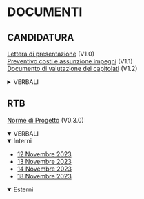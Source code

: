 <h1>DOCUMENTI</h1>

<h2>CANDIDATURA</h2>

[Lettera di presentazione](documenti/CANDIDATURA/lettera_presentazione_v1.0.pdf) (V1.0)<br>
[Preventivo costi e assunzione impegni](documenti/CANDIDATURA/valutazione_capitolati_v1.1.pdf) (V1.1) <br>
[Documento di valutazione dei capitolati](documenti/CANDIDATURA/documento_impegni_v1.2.pdf) (V1.2) <br>

<details>
  <summary>VERBALI</summary>

  <details>
    <summary>Interni</summary>

  - [26 Ottobre 2023](documenti/CANDIDATURA/verbali/verbali_interni/verbale_26_10.pdf)
  - [27 Ottobre 2023](documenti/CANDIDATURA/verbali/verbali_interni/verbale_27_10.pdf)
  - [29 Ottobre 2023](documenti/CANDIDATURA/verbali/verbali_interni/verbale_29_10.pdf)
  - [30 Ottobre 2023](documenti/CANDIDATURA/verbali/verbali_interni/verbale_30_10.pdf)
  - [06 Novembre 2023](documenti/CANDIDATURA/verbali/verbali_interni/verbale_06_11.pdf)
  - [07 Novembre 2023](documenti/CANDIDATURA/verbali/verbali_interni/verbale_07_11.pdf)
  </details>

  <details>
    <summary>Esterni</summary>

  - [27 Ottobre 2023](documenti/CANDIDATURA/verbali/verbali_esterni/verbale_27_10.pdf)
  </details>
</details>

<h2>RTB</h2>

[Norme di Progetto](documenti/RTB/norme_progetto_v0.3.0.pdf) (V0.3.0)

<details open>
  <summary>VERBALI</summary>

  <details open>
    <summary>Interni</summary>

  - [12 Novembre 2023](documenti/RTB/verbali/verbali_interni/verbale_12_11.pdf)
  - [13 Novembre 2023](documenti/RTB/verbali/verbali_interni/verbale_13_11.pdf)
  - [14 Novembre 2023](documenti/RTB/verbali/verbali_interni/verbale_14_11.pdf)
  - [18 Novembre 2023](documenti/RTB/verbali/verbali_interni/verbale_18_11.pdf)
  </details>

  <details open>
    <summary>Esterni</summary>
  </details>
</details>
